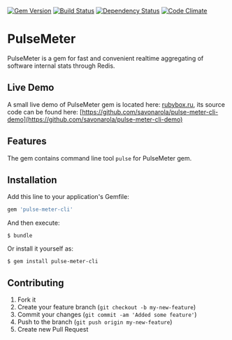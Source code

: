 [![Gem Version](https://badge.fury.io/rb/pulse-meter-cli.png)](http://badge.fury.io/rb/pulse-meter-cli)
[![Build Status](https://secure.travis-ci.org/savonarola/pulse-meter-cli.png)](http://travis-ci.org/savonarola/pulse-meter-cli)
[![Dependency Status](https://gemnasium.com/savonarola/pulse-meter-cli.png)](https://gemnasium.com/savonarola/pulse-meter-cli)
[![Code Climate](https://codeclimate.com/github/savonarola/pulse-meter-cli.png)](https://codeclimate.com/github/savonarola/pulse-meter-cli)

# PulseMeter

PulseMeter is a gem for fast and convenient realtime aggregating of software internal stats through Redis.

## Live Demo

A small live demo of PulseMeter gem is located here: [rubybox.ru](http://rubybox.ru), its source code can be found here: [https://github.com/savonarola/pulse-meter-cli-demo](https://github.com/savonarola/pulse-meter-cli-demo)

## Features

The gem contains command line tool `pulse` for PulseMeter gem.

## Installation

Add this line to your application's Gemfile:

```ruby
gem 'pulse-meter-cli'
```

And then execute:

    $ bundle

Or install it yourself as:

    $ gem install pulse-meter-cli

## Contributing

1. Fork it
2. Create your feature branch (`git checkout -b my-new-feature`)
3. Commit your changes (`git commit -am 'Added some feature'`)
4. Push to the branch (`git push origin my-new-feature`)
5. Create new Pull Request
